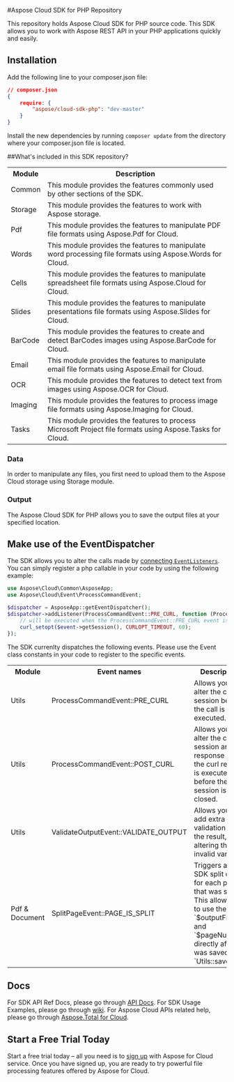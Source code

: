 #Aspose Cloud SDK for PHP Repository

This repository holds Aspose Cloud SDK for PHP source code. This SDK allows you to work with Aspose REST API in your PHP applications quickly and easily.

Installation
----------------------------------

Add the following line to your composer.json file:

```json
// composer.json
{
    require: {
        "aspose/cloud-sdk-php": "dev-master"
    }
}
```

Install the new dependencies by running `composer update` from the directory where your composer.json file is located.
 


##What's included in this SDK repository?

<table>
<tr>
<th>Module</th>
<th>Description</th>
</tr>

<tr>
<td>Common</td>
<td>This module provides the features commonly used by other sections of the SDK.</td>
</tr>

<tr>
<td>Storage</td>
<td>This module provides the features to work with Aspose storage.</td>
</tr>

<tr>
<td>Pdf</td>
<td>This module provides the features to manipulate PDF file formats using Aspose.Pdf for Cloud.</td>
</tr>

<tr>
<td>Words</td>
<td>This module provides the features to manipulate word processing file formats using Aspose.Words for Cloud.</td>
</tr>

<tr>
<td>Cells</td>
<td>This module provides the features to manipulate spreadsheet file formats using Aspose.Cloud for Cloud.</td>
</tr>

<tr>
<td>Slides</td>
<td>This module provides the features to manipulate presentations file formats using Aspose.Slides for Cloud.</td>
</tr>

<tr>
<td>BarCode</td>
<td>This module provides the features to create and detect BarCodes images using Aspose.BarCode for Cloud.</td>
</tr>

<tr>
<td>Email</td>
<td>This module provides the features to manipulate email file formats using Aspose.Email for Cloud.</td>
</tr>

<tr>
<td>OCR</td>
<td>This module provides the features to detect text from images using Aspose.OCR for Cloud.</td>
</tr>

<tr>
<td>Imaging</td>
<td>This module provides the features to process image file formats using Aspose.Imaging for Cloud.</td>
</tr>

<tr>
<td>Tasks</td>
<td>This module provides the features to process Microsoft Project file formats using Aspose.Tasks for Cloud.</td>
</tr>

</table>



### Data

In order to manipulate any files, you first need to upload them to the Aspose Cloud storage using Storage module. 

### Output

The Aspose Cloud SDK for PHP allows you to save the output files at your specified location.

Make use of the EventDispatcher
-------------------------------

The SDK allows you to alter the calls made by [connecting `EventListeners`](http://symfony.com/doc/current/components/event_dispatcher/introduction.html#connecting-listeners). You can simply register a php callable in your code by using the following example:

```php
use Aspose\Cloud\Common\AsposeApp;
use Aspose\Cloud\Event\ProcessCommandEvent;

$dispatcher = AsposeApp::getEventDispatcher();
$dispatcher->addListener(ProcessCommandEvent::PRE_CURL, function (ProcessCommandEvent $event) {
    // will be executed when the ProcessCommandEvent::PRE_CURL event is dispatched
    curl_setopt($event->getSession(), CURLOPT_TIMEOUT, 60); 
});
```

The SDK currenlty dispatches the following events. Please use the Event class constants in your code to register to the specific events.

<table>
<tr>
<th>Module</th>
<th>Event names</th>
<th>Description</th>
</tr>

<tr>
<td>Utils</td>
<td>ProcessCommandEvent::PRE_CURL</td>
<td>Allows you to alter the curl session before the call is executed.</td>
</tr>

<tr>
<td>Utils</td>
<td>ProcessCommandEvent::POST_CURL</td>
<td>Allows you to alter the curl session and response after the curl request is executed, but before the curl session is closed.</td>
</tr>

<tr>
<td>Utils</td>
<td>ValidateOutputEvent::VALIDATE_OUTPUT</td>
<td>Allows you to add extra validation on the result, by altering the invalid variable.</td>
</tr>

<tr>
<td>Pdf & Document</td>
<td>SplitPageEvent::PAGE_IS_SPLIT</td>
<td>Triggers after a SDK split call, for each page that was split. This allows you to use the `$outputFile` and `$pageNumber` directly after it was saved by `Utils::saveFile`.</td>
</tr>

</table>

Docs
----

For SDK API Ref Docs, please go through [API Docs](http://asposeforcloud.github.io/php-sdk-docs/).
For SDK Usage Examples, please go through [wiki](https://github.com/asposeforcloud/Aspose_Cloud_SDK_For_PHP/wiki).
For Aspose Cloud APIs related help, please go through [Aspose.Total for Cloud](http://www.aspose.com/cloud/total-api.aspx).

Start a Free Trial Today
------------------------

Start a free trial today – all you need is to [sign up](https://cloud.aspose.com/SignUp) with Aspose for Cloud service. Once you have signed up, you are ready to try powerful file processing features offered by Aspose for Cloud.

